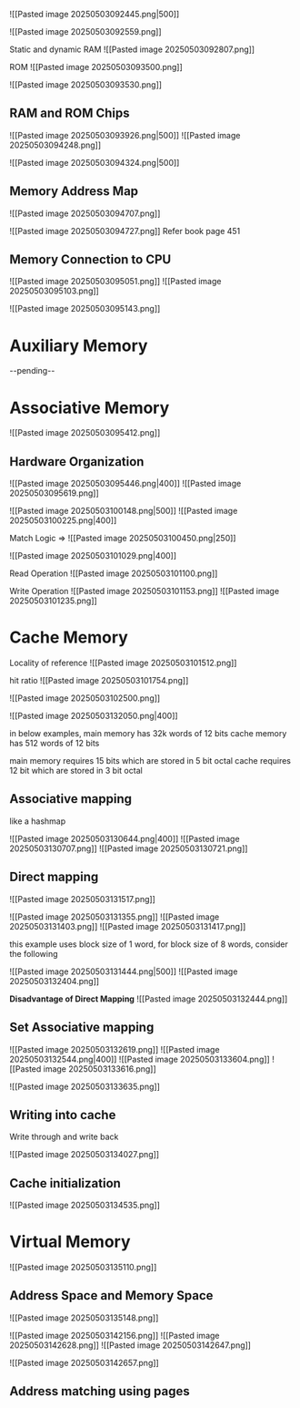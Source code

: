 ![[Pasted image 20250503092445.png|500]]

![[Pasted image 20250503092559.png]]

Static and dynamic RAM
![[Pasted image 20250503092807.png]]

ROM
![[Pasted image 20250503093500.png]]

![[Pasted image 20250503093530.png]]

## RAM and ROM Chips

![[Pasted image 20250503093926.png|500]]
![[Pasted image 20250503094248.png]]

![[Pasted image 20250503094324.png|500]]

## Memory Address Map
![[Pasted image 20250503094707.png]]

![[Pasted image 20250503094727.png]]
Refer book page 451

## Memory Connection to CPU

![[Pasted image 20250503095051.png]]
![[Pasted image 20250503095103.png]]

![[Pasted image 20250503095143.png]]

# Auxiliary Memory

--pending--

# Associative Memory

![[Pasted image 20250503095412.png]]

## Hardware Organization
![[Pasted image 20250503095446.png|400]]
![[Pasted image 20250503095619.png]]

![[Pasted image 20250503100148.png|500]]
![[Pasted image 20250503100225.png|400]]

Match Logic => ![[Pasted image 20250503100450.png|250]]

![[Pasted image 20250503101029.png|400]]

Read Operation
![[Pasted image 20250503101100.png]]

Write Operation
![[Pasted image 20250503101153.png]]
![[Pasted image 20250503101235.png]]

# Cache Memory

Locality of reference
![[Pasted image 20250503101512.png]]

hit ratio
![[Pasted image 20250503101754.png]]

![[Pasted image 20250503102500.png]]

![[Pasted image 20250503132050.png|400]]

in below examples,
main memory has 32k words of 12 bits
cache memory has 512 words of 12 bits

main memory requires 15 bits which are stored in 5 bit octal
cache requires 12 bit which are stored in 3 bit octal
## Associative mapping

like a hashmap

![[Pasted image 20250503130644.png|400]]
![[Pasted image 20250503130707.png]]
![[Pasted image 20250503130721.png]]

## Direct mapping

![[Pasted image 20250503131517.png]]

![[Pasted image 20250503131355.png]]
![[Pasted image 20250503131403.png]]
![[Pasted image 20250503131417.png]]

this example uses block size of 1 word, for block size of 8 words, consider the following

![[Pasted image 20250503131444.png|500]]
![[Pasted image 20250503132404.png]]

**Disadvantage of Direct Mapping**
![[Pasted image 20250503132444.png]]
## Set Associative mapping

![[Pasted image 20250503132619.png]]
![[Pasted image 20250503132544.png|400]]
![[Pasted image 20250503133604.png]]
![[Pasted image 20250503133616.png]]

![[Pasted image 20250503133635.png]]

## Writing into cache

Write through and write back

![[Pasted image 20250503134027.png]]

## Cache initialization

![[Pasted image 20250503134535.png]]

# Virtual Memory

![[Pasted image 20250503135110.png]]

## Address Space and Memory Space

![[Pasted image 20250503135148.png]]

![[Pasted image 20250503142156.png]]
![[Pasted image 20250503142628.png]]
![[Pasted image 20250503142647.png]]

![[Pasted image 20250503142657.png]]

## Address matching using pages

